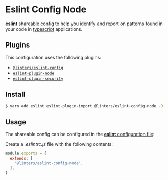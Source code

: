 # Eslint Config Node

[**eslint**](https://github.com/eslint/eslint) shareable config to help you identify and report on patterns found in your code in [typescript](https://github.com/microsoft/TypeScript) applications.

## Plugins

This configuration uses the following plugins:

- [`@linters/eslint-config`](https://github.com/code-quality-resources/eslint-config-base)
- [`eslint-plugin-node`](https://github.com/mysticatea/eslint-plugin-node)
- [`eslint-plugin-security`](https://github.com/nodesecurity/eslint-plugin-security)

## Install

```bash
$ yarn add eslint eslint-plugin-import @linters/eslint-config-node -D
```

## Usage

The shareable config can be configured in the [**eslint** configuration file](https://eslint.org/docs/user-guide/configuring):

Create a _.eslintrc.js_ file with the following contents:

```js
module.exports = {
  extends: [
    '@linters/eslint-config-node',
  ],
}
```
